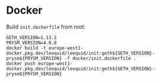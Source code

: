 # Docker

Build `init.dockerfile` from root:
````shell
GETH_VERSION=1.13.2
PRYSM_VERSION=4.0.8
docker build -t europe-west1-docker.pkg.dev/leequid/leequid/init:geth${GETH_VERSION}-prysm${PRYSM_VERSION} -f docker/init.dockerfile .
docker push europe-west1-docker.pkg.dev/leequid/leequid/init:geth${GETH_VERSION}-prysm${PRYSM_VERSION}
````
